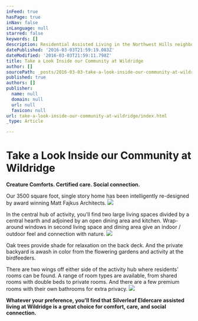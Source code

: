 ```yaml
---
inFeed: true
hasPage: true
inNav: false
inLanguage: null
starred: false
keywords: []
description: Residential Assisted Living in the Northwest Hills neighborhood of Austin
datePublished: '2016-03-03T21:59:19.083Z'
dateModified: '2016-03-03T21:59:11.798Z'
title: Take a Look Inside our Community at Wildridge
author: []
sourcePath: _posts/2016-03-03-take-a-look-inside-our-community-at-wildridge.md
published: true
authors: []
publisher:
  name: null
  domain: null
  url: null
  favicon: null
url: take-a-look-inside-our-community-at-wildridge/index.html
_type: Article

---
```

# Take a Look Inside our Community at Wildridge

**Creature Comforts. Certified care. Social connection.**

Our 3500 square foot, single story home has been intelligently re-designed by award winning Matt Fajkus Architects.
![](https://the-grid-user-content.s3-us-west-2.amazonaws.com/3424651b-433e-46ff-872a-6c7aaa5ea456.jpg)

In the central hub of activity, you'll find two large living spaces divided by a central hearth and adjoined by an open dining area and kitchen. Wrap-around windows in second living space and dining area give an indoor / outdoor feel and connection with nature.
![](https://the-grid-user-content.s3-us-west-2.amazonaws.com/d24581e2-80a6-4659-ace3-0ec77493bb76.jpg)

Oak trees provide shade for relaxation on the back deck. And the private backyard is awash in color from the flowering gardens and activity at the birdfeeders.

There are two wings off either side of the activity hub where residents' rooms can be found. A range of room types are available, from shared rooms with double beds to private rooms. And there are a few premium rooms with their own bathrooms for extra privacy.
![](https://the-grid-user-content.s3-us-west-2.amazonaws.com/2c2bedc1-fde3-4530-a4e8-fc80f1450f95.jpg)

**Whatever your preference, you'll find that Silverleaf Eldercare assisted living at Wildridge is a great choice for comfort, care, and social connection.**